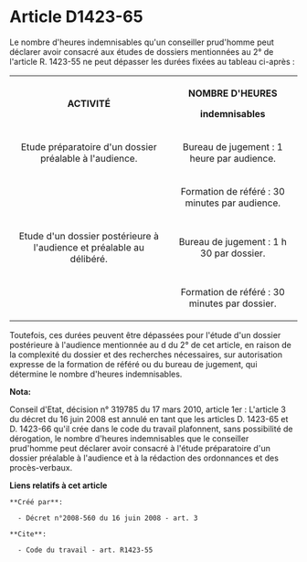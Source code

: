 # Article D1423-65

Le nombre d'heures indemnisables qu'un conseiller prud'homme peut déclarer avoir consacré aux études de dossiers mentionnées
au 2° de l'article R. 1423-55 ne peut dépasser les durées fixées au tableau ci-après : 

<table>
  <tbody>
    <tr>
      <th>

ACTIVITÉ 

</th>
      <th>

NOMBRE D'HEURES 

indemnisables 

</th>
    </tr>
    <tr>
      <td align="center">

Etude préparatoire d'un dossier préalable à l'audience. 

</td>
      <td align="center">

Bureau de jugement : 1 heure par audience. 

</td>
    </tr>
    <tr>
      <td align="center">

</td>
      <td align="center">

Formation de référé : 30 minutes par audience. 

</td>
    </tr>
    <tr>
      <td align="center">

Etude d'un dossier postérieure à l'audience et préalable au délibéré. 

</td>
      <td align="center">

Bureau de jugement : 1 h 30 par dossier. 

</td>
    </tr>
    <tr>
      <td align="center">

</td>
      <td align="center">

Formation de référé : 30 minutes par dossier. 

</td>
    </tr>
  </tbody>
</table>

Toutefois, ces durées peuvent être dépassées pour l'étude d'un dossier postérieure à l'audience mentionnée au d du 2° de cet
article, en raison de la complexité du dossier et des recherches nécessaires, sur autorisation expresse de la formation de
référé ou du bureau de jugement, qui détermine le nombre d'heures indemnisables.

**Nota:**

Conseil d'Etat, décision n° 319785 du 17 mars 2010, article 1er : L'article 3 du décret du 16 juin 2008 est annulé en tant
que les articles D. 1423-65 et D. 1423-66 qu'il crée dans le code du travail plafonnent, sans possibilité de dérogation, le
nombre d'heures indemnisables que le conseiller prud'homme peut déclarer avoir consacré à l'étude préparatoire d'un dossier
préalable à l'audience et à la rédaction des ordonnances et des procès-verbaux.

**Liens relatifs à cet article**

	**Créé par**:

	  - Décret n°2008-560 du 16 juin 2008 - art. 3

	**Cite**:

	  - Code du travail - art. R1423-55
